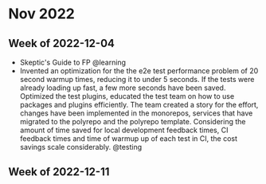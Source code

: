 # Nov 2022

## Week of 2022-12-04

- Skeptic's Guide to FP @learning
- Invented an optimization for the the e2e test performance problem of 20 second warmup times, reducing it to under 5 seconds. If the tests were already loading up fast, a few more seconds have been saved. Optimized the test plugins, educated the test team on how to use packages and plugins efficiently. The team created a story for the effort, changes have been implemented in the monorepos, services that have migrated to the polyrepo and the polyrepo template. Considering the amount of time saved for local development feedback times, CI feedback times and time of warmup up of each test in CI, the cost savings scale considerably. @testing

## Week of 2022-12-11
